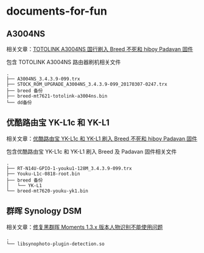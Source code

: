 # documents-for-fun
## A3004NS
相关文章：[TOTOLINK A3004NS 国行刷入 Breed 不死和 hiboy Padavan 固件](https://woodenrobot.me/2019/09/17/A3004NS/) 

包含 TOTOLINK A3004NS 路由器刷机相关文件

```
.
├── A3004NS_3.4.3.9-099.trx
├── STOCK_ROM_UPGRADE_A3004NS_3.4.3.9-099_20170307-0247.trx
├── breed 备份
├── breed-mt7621-totolink-a3004ns.bin
└── dd备份
```

## 优酷路由宝 YK-L1c 和 YK-L1
相关文章：[优酷路由宝 YK-L1c 和 YK-L1 刷入 Breed 不死和 hiboy Padavan 固件](https://woodenrobot.me/2020/04/04/YK-L1c/)

包含优酷路由宝 YK-L1c 和 YK-L1 刷入 Breed 及 Padavan 固件相关文件
```
.
├── RT-N14U-GPIO-1-youku1-128M_3.4.3.9-099.trx
├── Youku-L1c-0818-root.bin
├── breed 备份
│   └── YK-L1
└── breed-mt7620-youku-yk1.bin
```

## 群晖 Synology DSM
相关文章：[修复黑群晖 Moments 1.3.x 版本人物识别不能使用问题](https://woodenrobot.me/2019/09/26/fix-moments/)

```
.
└── libsynophoto-plugin-detection.so
```